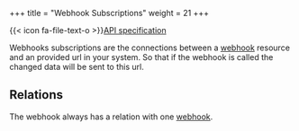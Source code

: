 +++
title = "Webhook Subscriptions"
weight = 21
+++

{{< icon fa-file-text-o >}}[API specification](https://docs.myparcel.com/api-specification#/Shops/get_shops__shop_id__webhook_subscriptions)

Webhooks subscriptions are the connections between a [webhook](/api/resources/webhooks/) resource and an provided url in your system. So that if the webhook is called the changed data will be sent to this url.

## Relations
The webhook always has a relation with one [webhook](/api/resources/webhooks/).

